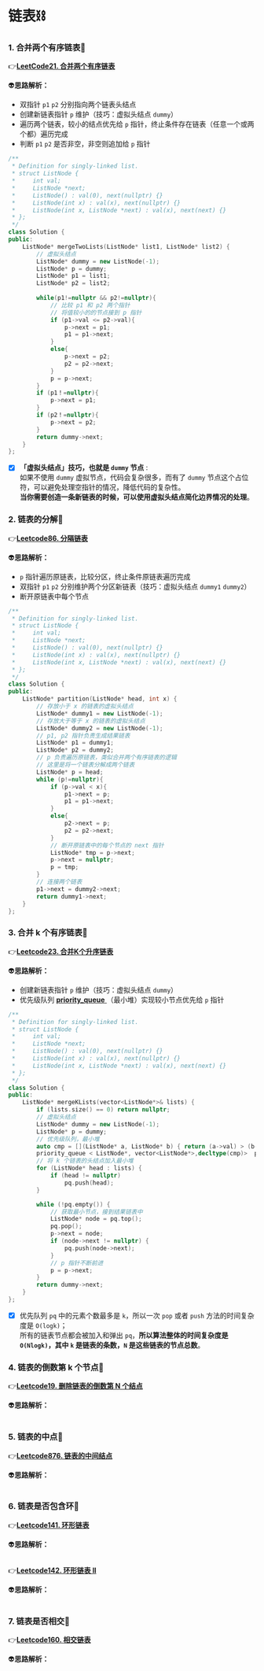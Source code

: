 # 链表:chains:

### 1. 合并两个有序链表:avocado:

:point_right:[**LeetCode21. 合并两个有序链表**](https://leetcode.cn/problems/merge-two-sorted-lists/description/) 

:alien:**思路解析：** 

- 双指针 `p1` `p2` 分别指向两个链表头结点
- 创建新链表指针 `p` 维护（技巧：虚拟头结点 `dummy`）
- 遍历两个链表，较小的结点优先给 `p` 指针，终止条件存在链表（任意一个或两个都）遍历完成
- 判断 `p1` `p2` 是否非空，非空则追加给 `p` 指针

```c++
/**
 * Definition for singly-linked list.
 * struct ListNode {
 *     int val;
 *     ListNode *next;
 *     ListNode() : val(0), next(nullptr) {}
 *     ListNode(int x) : val(x), next(nullptr) {}
 *     ListNode(int x, ListNode *next) : val(x), next(next) {}
 * };
 */
class Solution {
public:
    ListNode* mergeTwoLists(ListNode* list1, ListNode* list2) {
        // 虚拟头结点
        ListNode* dummy = new ListNode(-1);
        ListNode* p = dummy;
        ListNode* p1 = list1; 
        ListNode* p2 = list2;
        
        while(p1!=nullptr && p2!=nullptr){
            // 比较 p1 和 p2 两个指针
        	// 将值较小的的节点接到 p 指针
            if (p1->val <= p2->val){
                p->next = p1;
                p1 = p1->next;
            }
            else{
                p->next = p2;
                p2 = p2->next;
            }
            p = p->next;
        }
        if (p1！=nullptr){
            p->next = p1;
        }
        if (p2！=nullptr){
            p->next = p2;
        }
        return dummy->next;
    }
};
```

- [x] **「虚拟头结点」技巧，也就是 `dummy` 节点** :  
  如果不使用 `dummy` 虚拟节点，代码会复杂很多，而有了 `dummy` 节点这个占位符，可以避免处理空指针的情况，降低代码的复杂性。  
  **当你需要创造一条新链表的时候，可以使用虚拟头结点简化边界情况的处理**。

### 2. 链表的分解:bacon:

:point_right:[**Leetcode86. 分隔链表**](https://leetcode.cn/problems/partition-list/) 

:alien:**思路解析：** 

- `p` 指针遍历原链表，比较分区，终止条件原链表遍历完成
- 双指针 `p1` `p2` 分别维护两个分区新链表（技巧：虚拟头结点 `dummy1` `dummy2`）
- 断开原链表中每个节点

```c++
/**
 * Definition for singly-linked list.
 * struct ListNode {
 *     int val;
 *     ListNode *next;
 *     ListNode() : val(0), next(nullptr) {}
 *     ListNode(int x) : val(x), next(nullptr) {}
 *     ListNode(int x, ListNode *next) : val(x), next(next) {}
 * };
 */
class Solution {
public:
    ListNode* partition(ListNode* head, int x) {
        // 存放小于 x 的链表的虚拟头结点
        ListNode* dummy1 = new ListNode(-1);
        // 存放大于等于 x 的链表的虚拟头结点
        ListNode* dummy2 = new ListNode(-1);
        // p1, p2 指针负责生成结果链表
        ListNode* p1 = dummy1;
        ListNode* p2 = dummy2;
        // p 负责遍历原链表，类似合并两个有序链表的逻辑
    	// 这里是将一个链表分解成两个链表
        ListNode* p = head;
        while (p!=nullptr){
            if (p->val < x){
                p1->next = p;
                p1 = p1->next;
            }
            else{
                p2->next = p;
                p2 = p2->next;
            }
            // 断开原链表中的每个节点的 next 指针
            ListNode* tmp = p->next;
            p->next = nullptr;
            p = tmp;
        }
        // 连接两个链表
        p1->next = dummy2->next;
        return dummy1->next;
    }
};
```

### 3. 合并 k 个有序链表:cake:

:point_right:[**Leetcode23. 合并K个升序链表**](https://leetcode.cn/problems/partition-list/) 

:alien:**思路解析：** 

- 创建新链表指针 `p` 维护（技巧：虚拟头结点 `dummy`）
- 优先级队列 [**priority_queue** ](https://zh.cppreference.com/w/cpp/container/priority_queue) （最小堆）实现较小节点优先给 `p` 指针

```c++
/**
 * Definition for singly-linked list.
 * struct ListNode {
 *     int val;
 *     ListNode *next;
 *     ListNode() : val(0), next(nullptr) {}
 *     ListNode(int x) : val(x), next(nullptr) {}
 *     ListNode(int x, ListNode *next) : val(x), next(next) {}
 * };
 */
class Solution {
public:
    ListNode* mergeKLists(vector<ListNode*>& lists) {
        if (lists.size() == 0) return nullptr;
		// 虚拟头结点
        ListNode* dummy = new ListNode(-1);
        ListNode* p = dummy;
		// 优先级队列，最小堆
        auto cmp = [](ListNode* a, ListNode* b) { return (a->val) > (b->val); };
        priority_queue < ListNode*, vector<ListNode*>,decltype(cmp)>  pq(cmp);
        // 将 k 个链表的头结点加入最小堆
        for (ListNode* head : lists) {
            if (head != nullptr)
                pq.push(head);
        }

        while (!pq.empty()) {
            // 获取最小节点，接到结果链表中
            ListNode* node = pq.top();
            pq.pop();
            p->next = node;
            if (node->next != nullptr) {
                pq.push(node->next);
            }
            // p 指针不断前进
            p = p->next;
        }
        return dummy->next;
    }
};
```

- [x] 优先队列 `pq` 中的元素个数最多是 `k`，所以一次 `pop` 或者 `push` 方法的时间复杂度是 `O(logk)`；  
  所有的链表节点都会被加入和弹出 `pq`，**所以算法整体的时间复杂度是 `O(Nlogk)`，其中 `k` 是链表的条数，`N` 是这些链表的节点总数**。

### 4. 链表的倒数第 k 个节点:doughnut:

:point_right:[**Leetcode19. 删除链表的倒数第 N 个结点**](https://leetcode.cn/problems/remove-nth-node-from-end-of-list/) 

:alien:**思路解析：** 

```c++

```

### 5. 链表的中点:egg:

:point_right:[**Leetcode876. 链表的中间结点**](https://leetcode.cn/problems/middle-of-the-linked-list/) 

:alien:**思路解析：** 

```c++

```

### 6. 链表是否包含环:fries:

:point_right:[**Leetcode141. 环形链表**](https://leetcode.cn/problems/linked-list-cycle/) 

:alien:**思路解析：** 

```c++

```

:point_right:[**Leetcode142. 环形链表 II**](https://leetcode.cn/problems/linked-list-cycle-ii/) 

:alien:**思路解析：** 

```c++

```

### 7. 链表是否相交:green_apple:

:point_right:[**Leetcode160. 相交链表**](https://leetcode.cn/problems/intersection-of-two-linked-lists/) 

:alien:**思路解析：** 

```c++

```

